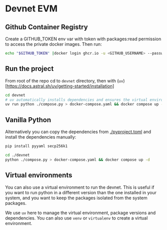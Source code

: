 # Devnet EVM

## Github Container Registry

Create a GITHUB_TOKEN env var with token with packages:read permission to access
the private docker images. Then run:

```sh
echo "$GITHUB_TOKEN" |docker login ghcr.io -u <GITHUB_USERNAME> --password-stdin
```

## Run the project

From root of the repo cd to `devnet` directory, then with
(`uv`)[https://docs.astral.sh/uv/getting-started/installation]

```sh
cd devnet
# uv automatically installs dependencies and ensures the virtual environment
uv run python ./compose.py > docker-compose.yaml && docker compose up -d
```

## Vanilla Python

Alternatively you can copy the dependencies from
[./pyproject.toml](./pyproject.toml) and install the dependencies manually:

```sh
pip install pyyaml secp256k1
```

```sh
cd ./devnet
python ./compose.py > docker-compose.yaml && docker compose up -d
```

## Virtual environments

You can also use a virtual environment to run the devnet. This is useful if you
want to run python in a different version than the one installed in your system,
and you want to keep the packages isolated from the system packages.

We use `uv` here to manage the virtual environment, package versions and
dependencies. You can also use `venv` or `virtualenv` to create a virtual
environment.
